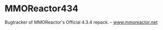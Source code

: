 MMOReactor434
=============

Bugtracker of MMOReactor's Official 4.3.4 repack. - www.mmoreactor.net

